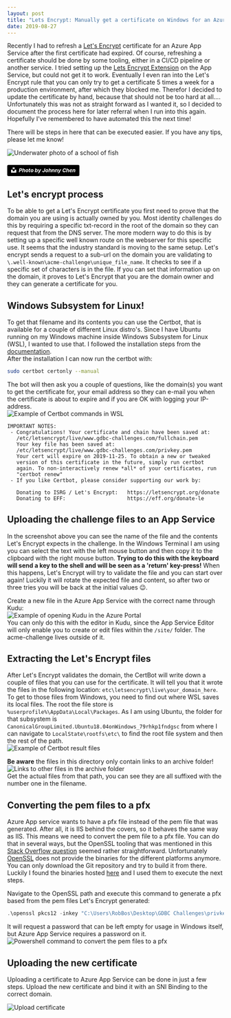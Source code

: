 ```yaml
---
layout: post
title: "Lets Encrypt: Manually get a certificate on Windows for an Azure App Service"
date: 2019-08-27
---
```


Recently I had to refresh a [Let's Encrypt](https://letsencrypt.org/) certificate for an Azure App Service after the first certificate had expired. Of course, refreshing a certificate should be done by some tooling, either in a CI/CD pipeline or another service. I tried setting up the [Lets Encrypt Extension](https://github.com/sjkp/letsencrypt-siteextension/wiki/How-to-install) on the App Service, but could not get it to work. Eventually I even ran into the Let's Encrypt rule that you can only try to get a certificate 5 times a week for a production environment, after which they blocked me. Therefor I decided to update the certificate by hand, because that should not be too hard at all.... Unfortunately this was not as straight forward as I wanted it, so I decided to document the process here for later referral when I run into this again. Hopefully I've remembered to have automated this the next time!  

There will be steps in here that can be executed easier. If you have any tips, please let me know!

![Underwater photo of a school of fish](/images/20190827/johnny-chen-CE1_qYPbMBU-unsplash.jpg)
##### <a style="background-color:black;color:white;text-decoration:none;padding:4px 6px;font-family:-apple-system, BlinkMacSystemFont, &quot;San Francisco&quot;, &quot;Helvetica Neue&quot;, Helvetica, Ubuntu, Roboto, Noto, &quot;Segoe UI&quot;, Arial, sans-serif;font-size:12px;font-weight:bold;line-height:1.2;display:inline-block;border-radius:3px" href="https://unsplash.com/@johnnyafrica?utm_medium=referral&amp;utm_campaign=photographer-credit&amp;utm_content=creditBadge" target="_blank" rel="noopener noreferrer" title="Download free do whatever you want high-resolution photos from Johnny Chen"><span style="display:inline-block;padding:2px 3px"><svg xmlns="http://www.w3.org/2000/svg" style="height:12px;width:auto;position:relative;vertical-align:middle;top:-2px;fill:white" viewBox="0 0 32 32"><title>unsplash-logo</title><path d="M10 9V0h12v9H10zm12 5h10v18H0V14h10v9h12v-9z"></path></svg></span><span style="display:inline-block;padding:2px 3px">Photo by Johnny Chen</span></a>

## Let's encrypt process
To be able to get a Let's Encrypt certificate you first need to prove that the domain you are using is actually owned by you. Most identity challenges do this by requiring a specific txt-record in the root of the domain so they can request that from the DNS server. The more modern way to do this is by setting up a specific well known route on the webserver for this specific use. It seems that the industry standard is moving to the same setup. Let's encrypt sends a request to a sub-url on the domain you are validating to  `\.well-known\acme-challenge\unique_file_name`.  It checks to see if a specific set of characters is in the file. If you can set that information up on the domain, it proves to Let's Encrypt that you are the domain owner and they can generate a certificate for you.

## Windows Subsystem for Linux!
To get that filename and its contents you can use the Certbot, that is available for a couple of different Linux distro's. Since I have Ubuntu running on my Windows machine inside Windows Subsystem for Linux (WSL), I wanted to use that. I followed the installation steps from the [documentation](https://certbot.eff.org/lets-encrypt/ubuntubionic-other).  
After the installation I can now run the certbot with:
``` bash
sudo certbot certonly --manual
```

The bot will then ask you a couple of questions, like the domain(s) you want to get the certificate for, your email address so they can e-mail you when the certificate is about to expire and if you are OK with logging your IP-address.  
![Example of Certbot commands in WSL](/images/20190827/2019-08-27_CertBot.png)  

``` dos
IMPORTANT NOTES:
 - Congratulations! Your certificate and chain have been saved at:
   /etc/letsencrypt/live/www.gdbc-challenges.com/fullchain.pem
   Your key file has been saved at:
   /etc/letsencrypt/live/www.gdbc-challenges.com/privkey.pem
   Your cert will expire on 2019-11-25. To obtain a new or tweaked
   version of this certificate in the future, simply run certbot
   again. To non-interactively renew *all* of your certificates, run
   "certbot renew"
 - If you like Certbot, please consider supporting our work by:

   Donating to ISRG / Let's Encrypt:   https://letsencrypt.org/donate
   Donating to EFF:                    https://eff.org/donate-le
```

## Uploading the challenge files to an App Service
In the screenshot above you can see the name of the file and the contents Let's Encrypt expects in the challenge. In the Windows Terminal I am using you can select the text with the left mouse button and then copy it to the clipboard with the right mouse button. **Trying to do this with the keyboard will send a key to the shell and will be seen as a 'return' key-press!** When this happens, Let's Encrypt will try to validate the file and you can start over again! Luckily it will rotate the expected file and content, so after two or three tries you will be back at the initial values 😉.

Create a new file in the Azure App Service with the correct name through Kudu:  
![Example of opening Kudu in the Azure Portal](/images/20190827/2019-08-27_Kudu.png)  
You can only do this with the editor in Kudu, since the App Service Editor will only enable you to create or edit files within the `/site/` folder. The acme-challenge lives outside of it.

## Extracting the Let's Encrypt files
After Let's Encrypt validates the domain, the CertBot will write down a couple of files that you can use for the certificate.  It will tell you that it wrote the files in the following location: `etc\letsencrypt\live\your_domain_here`. To get to those files from Windows, you need to find out where WSL saves its local files. The root the file store is `%userprofile%\AppData\Local\Packages`. As I am using Ubuntu, the folder for that subsystem is `CanonicalGroupLimited.Ubuntu18.04onWindows_79rhkp1fndgsc` from where I can navigate to `LocalState\rootfs\etc\` to find the root file system and then the rest of the path.  
![Example of Certbot result files](/images/20190827/2019-08-27_ETC.png)

**Be aware** the files in this directory only contain links to an archive folder! 
![Links to other files in the archive folder](/images/20190827/2019-08-27_Links.png)  
Get the actual files from that path, you can see they are all suffixed with the number one in the filename.

## Converting the pem files to a pfx
Azure App service wants to have a pfx file instead of the pem file that was generated. After all, it is IIS behind the covers, so it behaves the same way as IIS.  This means we need to convert the pem file to a pfx file. You can do that in several ways, but the OpenSSL tooling that was mentioned in this [Stack Overflow question](https://stackoverflow.com/questions/808669/convert-a-cert-pem-certificate-to-a-pfx-certificate) seemed rather straightforward. Unfortunately [OpenSSL](https://www.openssl.org/source/) does not provide the binaries for the different platforms anymore. You can only download the Git repository and try to build it from there. Luckily I found the binaries hosted [here](http://slproweb.com/products/Win32OpenSSL.html) and I used them to execute the next steps.

Navigate to the OpenSSL path and execute this command to generate a pfx based from the pem files Let's Encrypt generated:
``` powershell
.\openssl pkcs12 -inkey "C:\Users\RobBos\Desktop\GDBC Challenges\privkey1.pem" -in "C:\Users\RobBos\Desktop\GDBC Challenges\fullchain1.pem" -certfile "C:\Users\RobBos\Desktop\GDBC Challenges\cert1.pem" -export -out "C:\Users\RobBos\Desktop\GDBC Challenges\gdbc_challenges.pfx"
```
It will request a password that can be left empty for usage in Windows itself, but Azure App Service requires a password on it.
![Powershell command to convert the pem files to a pfx](/images/20190827/2019-08-27_CovertPEM.png)  


## Uploading the new certificate
Uploading a certificate to Azure App Service can be done in just a few steps. Upload the new certificate and bind it with an SNI Binding to the correct domain.  

![Upload certificate](/images/20190827/2019-08-27_UploadCert.png)